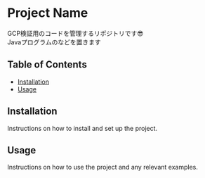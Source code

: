 # Project Name

GCP検証用のコードを管理するリポジトリです😎  
Javaプログラムのなどを置きます

## Table of Contents

- [Installation](#installation)
- [Usage](#usage)

## Installation

Instructions on how to install and set up the project.

## Usage

Instructions on how to use the project and any relevant examples.

